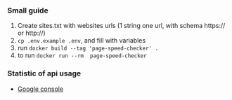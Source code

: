 
### Small guide
1. Create sites.txt with websites urls (1 string one url, with schema https:// or http://)
1. `cp .env.example .env`, and fill with variables
1. run `docker build --tag 'page-speed-checker' .`
1. to run `docker run --rm  page-speed-checker`


### Statistic of api usage
- [Google console](https://console.cloud.google.com/apis/api/pagespeedonline.googleapis.com/metrics)